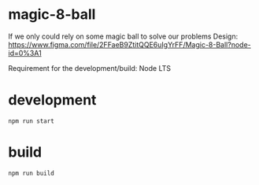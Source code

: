# magic-8-ball
If we only could rely on some magic ball to solve our problems
Design: https://www.figma.com/file/2FFaeB9ZtitQQE6uIgYrFF/Magic-8-Ball?node-id=0%3A1

Requirement for the development/build: Node LTS

# development
```npm run start```

# build
```npm run build```

